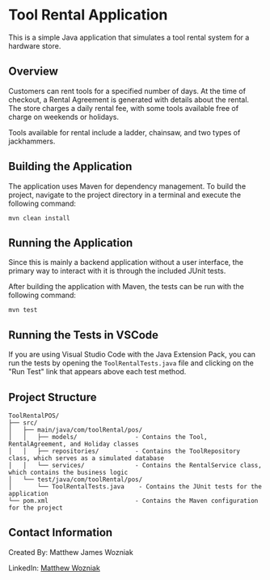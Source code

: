 # Tool Rental Application

This is a simple Java application that simulates a tool rental system for a hardware store.

## Overview

Customers can rent tools for a specified number of days. At the time of checkout, a Rental Agreement is generated with details about the rental. The store charges a daily rental fee, with some tools available free of charge on weekends or holidays.

Tools available for rental include a ladder, chainsaw, and two types of jackhammers.

## Building the Application

The application uses Maven for dependency management. To build the project, navigate to the project directory in a terminal and execute the following command:

```shell
mvn clean install
```

## Running the Application

Since this is mainly a backend application without a user interface, the primary way to interact with it is through the included JUnit tests.

After building the application with Maven, the tests can be run with the following command:

```shell
mvn test
```

## Running the Tests in VSCode

If you are using Visual Studio Code with the Java Extension Pack, you can run the tests by opening the `ToolRentalTests.java` file and clicking on the "Run Test" link that appears above each test method.

## Project Structure

```
ToolRentalPOS/
├── src/
│   ├── main/java/com/toolRental/pos/
│   │   ├── models/                - Contains the Tool, RentalAgreement, and Holiday classes
│   │   ├── repositories/          - Contains the ToolRepository class, which serves as a simulated database
│   │   └── services/              - Contains the RentalService class, which contains the business logic
│   └── test/java/com/toolRental/pos/
│       └── ToolRentalTests.java    - Contains the JUnit tests for the application
└── pom.xml                        - Contains the Maven configuration for the project
```

## Contact Information

Created By: Matthew James Wozniak

LinkedIn: [Matthew Wozniak](https://www.linkedin.com/in/matthew-wozniak/)